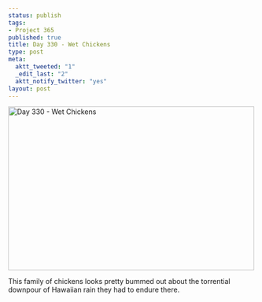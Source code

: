 ```yaml
--- 
status: publish
tags: 
- Project 365
published: true
title: Day 330 - Wet Chickens
type: post
meta: 
  aktt_tweeted: "1"
  _edit_last: "2"
  aktt_notify_twitter: "yes"
layout: post
---
```

<a href="http://www.flickr.com/photos/freeed/6414134577/" title="Day 330 - Wet Chickens by Fred​, on Flickr"><img src="http://farm7.staticflickr.com/6221/6414134577_d3fb98e61d.jpg" width="500" height="333" alt="Day 330 - Wet Chickens"/></a>

This family of chickens looks pretty bummed out about the torrential downpour of Hawaiian rain they had to endure there.
